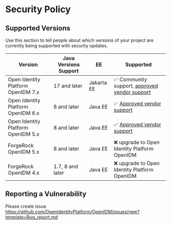 # Security Policy

## Supported Versions

Use this section to tell people about which versions of your project are
currently being supported with security updates.

| Version                            | Java Versions Support | EE         | Supported                                                                                                                                 |
|------------------------------------|-----------------------|------------|-------------------------------------------------------------------------------------------------------------------------------------------|
| Open Identity Platform OpenIDM 7.x | 17 and later          | Jakarta EE | :white_check_mark: Community support, [approved vendor support](https://github.com/OpenIdentityPlatform/.github/wiki/Approved-Vendor-List) |
| Open Identity Platform OpenIDM 6.x | 8 and later           | Java EE    | :white_check_mark: [Approved vendor support](https://github.com/OpenIdentityPlatform/.github/wiki/Approved-Vendor-List)                   |
| Open Identity Platform OpenIDM 5.x | 8 and later           | Java EE    | :white_check_mark: [Approved vendor support](https://github.com/OpenIdentityPlatform/.github/wiki/Approved-Vendor-List)                  |
| ForgeRock OpenIDM 5.x              | 8 and later           | Java EE    | :x: upgrade to Open Identity Platform OpenIDM                                                                                             |
| ForgeRock OpenIDM 4.x              | 1.7, 8 and later      | Java EE    | :x: upgrade to Open Identity Platform OpenIDM                                                                                             |

## Reporting a Vulnerability

Please create issue https://github.com/OpenIdentityPlatform/OpenIDM/issues/new?template=Bug_report.md